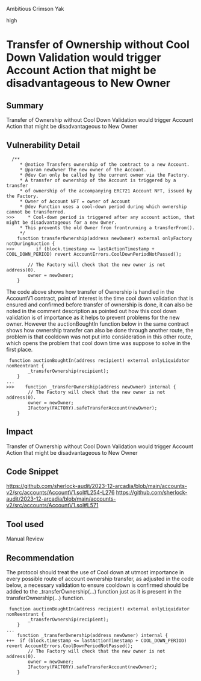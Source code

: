 Ambitious Crimson Yak

high

# Transfer of Ownership without Cool Down Validation would trigger Account Action that might be disadvantageous to New Owner

## Summary
Transfer of Ownership without Cool Down Validation would trigger Account Action that might be disadvantageous to New Owner
## Vulnerability Detail
```solidity
  /**
     * @notice Transfers ownership of the contract to a new Account.
     * @param newOwner The new owner of the Account.
     * @dev Can only be called by the current owner via the Factory.
     * A transfer of ownership of the Account is triggered by a transfer
     * of ownership of the accompanying ERC721 Account NFT, issued by the Factory.
     * Owner of Account NFT = owner of Account
     * @dev Function uses a cool-down period during which ownership cannot be transferred.
>>>     * Cool-down period is triggered after any account action, that might be disadvantageous for a new Owner.
     * This prevents the old Owner from frontrunning a transferFrom().
     */
    function transferOwnership(address newOwner) external onlyFactory notDuringAuction {
>>>        if (block.timestamp <= lastActionTimestamp + COOL_DOWN_PERIOD) revert AccountErrors.CoolDownPeriodNotPassed();

        // The Factory will check that the new owner is not address(0).
        owner = newOwner;
    }
```
The code above shows how transfer of Ownership is handled in the AccountV1 contract, point of interest is the time cool down validation that is ensured and confirmed before transfer of ownership is done, it can also be noted in the comment description as pointed out how this cool down validation is of importance as it helps to prevent problems for the new owner.
However the auctionBoughtIn function below in the same contract shows how ownership transfer can also be done through another route, the problem is that cooldown was not put into consideration in this other route, which opens the problem that cool down time was suppose to solve in the first place.
```solidity
 function auctionBoughtIn(address recipient) external onlyLiquidator nonReentrant {
        _transferOwnership(recipient);
    }
...
>>>    function _transferOwnership(address newOwner) internal {
        // The Factory will check that the new owner is not address(0).
        owner = newOwner;
        IFactory(FACTORY).safeTransferAccount(newOwner);
    }
```
## Impact
Transfer of Ownership without Cool Down Validation would trigger Account Action that might be disadvantageous to New Owner
## Code Snippet
https://github.com/sherlock-audit/2023-12-arcadia/blob/main/accounts-v2/src/accounts/AccountV1.sol#L254-L276
https://github.com/sherlock-audit/2023-12-arcadia/blob/main/accounts-v2/src/accounts/AccountV1.sol#L571
## Tool used

Manual Review

## Recommendation
The protocol should treat the use of Cool down at utmost importance in every possible route of account ownership transfer, as adjusted in the code below, a necessary validation to ensure cooldown is confirmed should be added to the _transferOwnership(...) function just as it is present in the transferOwnership(...) function.
```solidity
 function auctionBoughtIn(address recipient) external onlyLiquidator nonReentrant {
        _transferOwnership(recipient);
    }
...
    function _transferOwnership(address newOwner) internal {
+++  if (block.timestamp <= lastActionTimestamp + COOL_DOWN_PERIOD) revert AccountErrors.CoolDownPeriodNotPassed();
        // The Factory will check that the new owner is not address(0).
        owner = newOwner;
        IFactory(FACTORY).safeTransferAccount(newOwner);
    }
```
